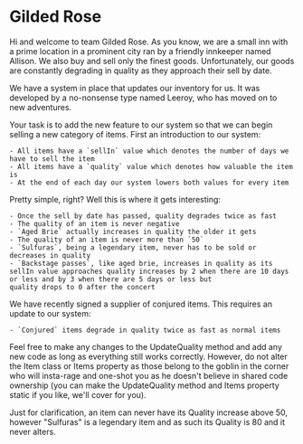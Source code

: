 # Gilded Rose

Hi and welcome to team Gilded Rose. As you know, we are a small inn with a prime location in a
prominent city ran by a friendly innkeeper named Allison. We also buy and sell only the finest goods.
Unfortunately, our goods are constantly degrading in quality as they approach their sell by date.

We have a system in place that updates our inventory for us. It was developed by a no-nonsense type named
Leeroy, who has moved on to new adventures.

Your task is to add the new feature to our system so that we can begin selling a new category of items. First an introduction to our system:

    - All items have a `sellIn` value which denotes the number of days we have to sell the item
    - All items have a `quality` value which denotes how valuable the item is
    - At the end of each day our system lowers both values for every item

Pretty simple, right? Well this is where it gets interesting:

    - Once the sell by date has passed, quality degrades twice as fast
    - The quality of an item is never negative
    - `Aged Brie` actually increases in quality the older it gets
    - The quality of an item is never more than `50`
    - `Sulfuras`, being a legendary item, never has to be sold or decreases in quality
    - `Backstage passes`, like aged brie, increases in quality as its sellIn value approaches quality increases by 2 when there are 10 days or less and by 3 when there are 5 days or less but
    quality drops to 0 after the concert

We have recently signed a supplier of conjured items. This requires an update to our system:

    - `Conjured` items degrade in quality twice as fast as normal items

Feel free to make any changes to the UpdateQuality method and add any new code as long as everything
still works correctly. However, do not alter the Item class or Items property as those belong to the
goblin in the corner who will insta-rage and one-shot you as he doesn't believe in shared code
ownership (you can make the UpdateQuality method and Items property static if you like, we'll cover
for you).

Just for clarification, an item can never have its Quality increase above 50, however "Sulfuras" is a
legendary item and as such its Quality is 80 and it never alters.
